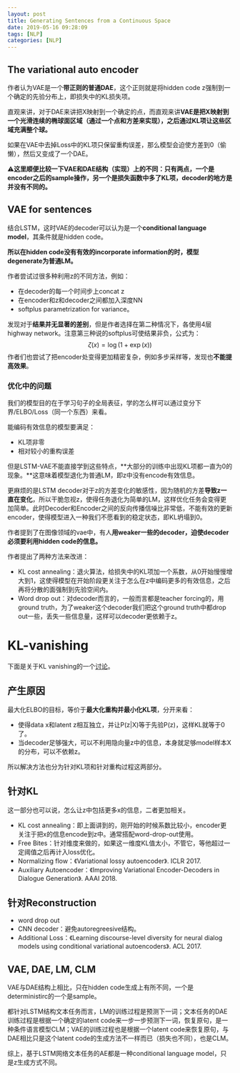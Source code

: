```yaml
---
layout: post
title: Generating Sentences from a Continuous Space
date: 2019-05-16 09:28:09
tags: [NLP]
categories: [NLP]
---
```


## The variational auto encoder

作者认为VAE是一个**带正则的普通DAE**，这个正则就是将hidden code z强制到一个确定的先验分布上，即损失中的KL损失项。

直观来讲，对于DAE来讲把X映射到一个确定的点，而直观来讲**VAE是把X映射到一个光滑连续的椭球面区域（通过一个点和方差来实现），之后通过KL项让这些区域充满整个球。**

如果在VAE中去掉Loss中的KL项只保留重构误差，那么模型会迫使方差到0（偷懒），然后又变成了一个DAE。

⚠️**这里顺便比较一下VAE和DAE结构（实现）上的不同：只有两点，一个是encoder之后的sample操作，另一个是损失函数中多了KL项，decoder的地方是并没有不同的。**

## VAE for sentences

结合LSTM，这时VAE的decoder可以认为是一个**conditional language model**，其条件就是hidden code。

**所以在hidden code没有有效的incorporate information的时，模型degenerate为普通LM。**

作者尝试过很多种利用z的不同方法，例如：

- 在decoder的每一个时间步上concat z
- 在encoder和z和decoder之间都加入深度NN
- softplus parametrization for variance。

发现对于**结果并无显著的差别**，但是作者选择在第二种情况下，各使用4层highway network。注意第三种说的softplus可使结果非负，公式为：
$$
\zeta ( x ) = \log ( 1 + \exp ( x ) )
$$
作者们也尝试了把encoder处变得更加精密复杂，例如多步采样等，发现也**不能提高效果**。

### 优化中的问题

我们的模型目的在于学习句子的全局表征，学的怎么样可以通过变分下界/ELBO/Loss（同一个东西）来看。

能编码有效信息的模型要满足：

- KL项非零
- 相对较小的重构误差

但是LSTM-VAE不能直接学到这些特点，**大部分的训练中出现KL项都一直为0的现象。**这意味着模型退化为普通LM，即z中没有encode有效信息。

更麻烦的是LSTM decoder对于z的方差变化的敏感性，因为随机的方差**导致z一直在变化**，所以干脆忽视z，使得任务退化为简单的LM，这样优化任务会变得更加简单。此时Decoder和Encoder之间的反向传播信噪比非常低，不能有效的更新encoder，使得模型进入一种我们不愿看到的稳定状态，即KL坍塌到0。

作者提到了在图像领域的vae中，有人**用weaker一些的decoder，迫使decoder必须要利用hidden code的信息。**

作者提出了两种方法来改进：

- KL cost annealing：退火算法，给损失中的KL项加一个系数，从0开始慢慢增大到1，这使得模型在开始阶段更关注于怎么在z中编码更多的有效信息，之后再将分散的面强制到先验空间内。
- Word drop out：对decoder而言的，一般而言都是teacher forcing的，用ground truth，为了weaker这个decoder我们把这个ground truth中都drop out一些，丢失一些信息量，这样可以decoder更依赖于z。



# KL-vanishing

下面是关于KL vanishing的一个[讨论](https://weiwenku.net/d/104863198#tuit)。

## 产生原因

最大化ELBO的目标，等价于**最大化重构并最小化KL项**，分开来看：

- 使得data x和latent z相互独立，并让P(z|X)等于先验P(z)，这样KL就等于0了。
- 当decoder足够强大，可以不利用隐向量z中的信息，本身就足够model样本X的分布，可以不依赖z。

所以解决方法也分为针对KL项和针对重构过程这两部分。

## 针对KL

这一部分也可以说，怎么让z中包括更多x的信息，二者更加相关。

- KL cost annealing：即上面讲到的，刚开始的时候系数比较小，encoder更关注于把x的信息encode到z中。通常搭配word-drop-out使用。
- Free Bites：针对维度来做的，如果这一维度KL值太小，不管它，等他超过一定阈值之后再计入loss优化。
- Normalizing flow：《Variational lossy autoencoder》. ICLR 2017.
- Auxiliary Autoencoder：《Improving Variational Encoder-Decoders in Dialogue Generation》. AAAI 2018.

## 针对Reconstruction

- word drop out
- CNN decoder：避免autoregreesive结构。
- Additional Loss：《Learning discourse-level diversity for neural dialog models using conditional variational autoencoders》. ACL 2017.

## VAE, DAE, LM, CLM

VAE与DAE结构上相比，只在hidden code生成上有所不同，一个是deterministirc的一个是sample。

都针对LSTM结构文本任务而言，LM的训练过程是预测下一词；文本任务的DAE训练过程是根据一个确定的latent code来一步一步预测下一词，恢复原句，是一种条件语言模型CLM；VAE的训练过程也是根据一个latent code来恢复原句，与DAE相比只是这个latent code的生成方法不一样而已（损失也不同），也是CLM。

综上，基于LSTM网络文本任务的AE都是一种conditional language model，只是z生成方式不同。
